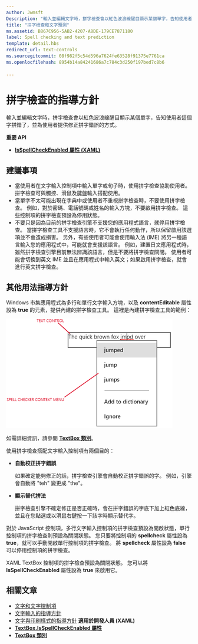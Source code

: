 ```yaml
---
author: Jwmsft
Description: "輸入並編輯文字時，拼字檢查會以紅色波浪線醒目顯示某個單字，告知使用者這個字拼錯了，並為使用者提供修正拼字錯誤的方式。"
title: "拼字檢查和文字預測"
ms.assetid: B867C956-5AB2-4207-A8DE-179CE7871180
label: Spell checking and text prediction
template: detail.hbs
redirect_url: text-controls
ms.sourcegitcommit: 08f982f5c54d596a7624fe63528f91375e7761ca
ms.openlocfilehash: 8954b14a84241686a7c784c3d250f197bed7c8b6

---
```


# 拼字檢查的指導方針

輸入並編輯文字時，拼字檢查會以紅色波浪線醒目顯示某個單字，告知使用者這個字拼錯了，並為使用者提供修正拼字錯誤的方式。

**重要 API**

-   [**IsSpellCheckEnabled 屬性 (XAML)**](https://msdn.microsoft.com/library/windows/apps/br209688)


## <span id="checklist_section"></span><span id="CHECKLIST_SECTION"></span>建議事項


-   當使用者在文字輸入控制項中輸入單字或句子時，使用拼字檢查協助使用者。 拼字檢查可與觸控、滑鼠及鍵盤輸入搭配使用。
-   當單字不太可能出現在字典中或使用者不重視拼字檢查時，不要使用拼字檢查。 例如，對於密碼、電話號碼或姓名的輸入方塊，不要啟用拼字檢查。 這些控制項的拼字檢查預設為停用狀態。
-   不要只是因為目前的拼字檢查引擎不支援您的應用程式語言，就停用拼字檢查。 當拼字檢查工具不支援語言時，它不會執行任何動作，所以保留啟用該選項並不會造成損害。 另外，有些使用者可能會使用輸入法 (IME) 將另一種語言輸入您的應用程式中，可能就會支援該語言。 例如，建置日文應用程式時，雖然拼字檢查引擎目前無法辨識該語言，但是不要將拼字檢查關閉。 使用者可能會切換到英文 IME 並且在應用程式中輸入英文；如果啟用拼字檢查，就會進行英文拼字檢查。

## <span id="Additional_usage_guidance"></span><span id="additional_usage_guidance"></span><span id="ADDITIONAL_USAGE_GUIDANCE"></span>其他用法指導方針


Windows 市集應用程式為多行和單行文字輸入方塊，以及 **contentEditable** 屬性設為 **true** 的元素，提供內建的拼字檢查工具。 這裡是內建拼字檢查工具的範例：

![內建拼字檢查工具](images/spellchecking.png)

如需詳細資訊，請參閱 [**TextBox 類別**](https://msdn.microsoft.com/library/windows/apps/br209683)。

使用拼字檢查搭配文字輸入控制項有兩個目的：

-   **自動校正拼字錯誤**

    如果確定能夠修正的話，拼字檢查引擎會自動校正拼字錯誤的字。 例如，引擎會自動將 "teh" 變更成 "the"。

-   **顯示替代拼法**

    拼字檢查引擎不確定修正是否正確時，會在拼字錯誤的字底下加上紅色底線，並且在您點選或以滑鼠右鍵按一下該字時顯示替代字。

對於 JavaScript 控制項，多行文字輸入控制項的拼字檢查預設為開啟狀態，單行控制項的拼字檢查則預設為關閉狀態。 您只要將控制項的 **spellcheck** 屬性設為 **true**，就可以手動開啟單行控制項的拼字檢查。 將 **spellcheck** 屬性設為 **false** 可以停用控制項的拼字檢查。

XAML TextBox 控制項的拼字檢查預設為關閉狀態。 您可以將 **IsSpellCheckEnabled** 屬性設為 **true** 來啟用它。



## <span id="related_topics"></span>相關文章

* [文字和文字控制項](text-controls.md)
* [文字輸入的指導方針](https://msdn.microsoft.com/library/windows/apps/hh750315)
* [文字與印刷樣式的指導方針](https://msdn.microsoft.com/library/windows/apps/hh700394) 
           **適用於開發人員 (XAML)**
* [**TextBox.IsSpellCheckEnabled 屬性**](https://msdn.microsoft.com/library/windows/apps/br209688)
* [**TextBox 類別**](https://msdn.microsoft.com/library/windows/apps/br209683)

 







<!--HONumber=Jun16_HO4-->


